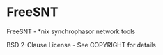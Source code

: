 FreeSNT
=======

FreeSNT - \*nix synchrophasor network tools

BSD 2-Clause License - See COPYRIGHT for details
